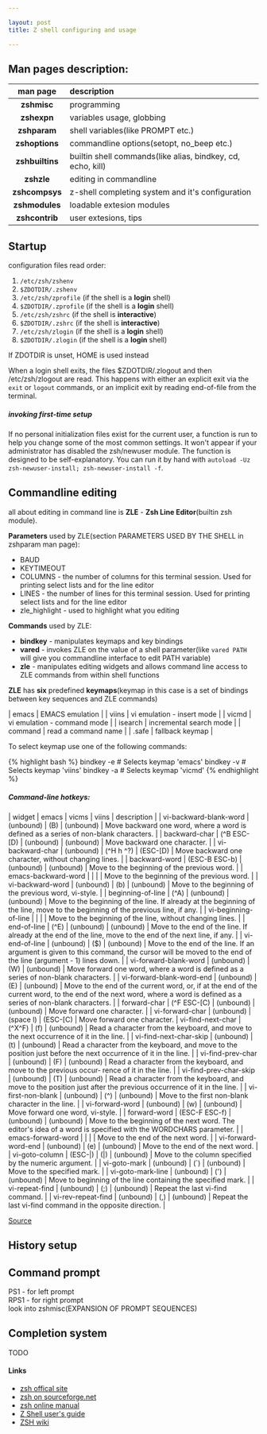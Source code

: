 ```yaml
---

layout: post
title: Z shell configuring and usage

---
```


Man pages description:
----------------------

| man page                     | description                                                 |
|:----------------------------:|:------------------------------------------------------------|
| <strong>zshmisc</strong>     | programming                                                 |
| <strong>zshexpn</strong>     | variables usage, globbing                                   |
| <strong>zshparam</strong>    | shell variables(like PROMPT etc.)                           |
| <strong>zshoptions</strong>  | commandline options(setopt, no_beep etc.)                   |
| <strong>zshbuiltins</strong> | builtin shell commands(like alias, bindkey, cd, echo, kill) |
| <strong>zshzle</strong>      | editing in commandline                                      |
| <strong>zshcompsys</strong>  | z-shell completing system and it's configuration            |
| <strong>zshmodules</strong>  | loadable extesion modules                                   |
| <strong>zshcontrib</strong>  | user extesions, tips                                        |

Startup
-------

configuration files read order:

1. `/etc/zsh/zshenv`
2. `$ZDOTDIR/.zshenv`
3. `/etc/zsh/zprofile` (if the shell is a <strong>login</strong> shell)
4. `$ZDOTDIR/.zprofile` (if the shell is a <strong>login</strong> shell)
5. `/etc/zsh/zshrc` (if the shell is <strong>interactive</strong>)
6. `$ZDOTDIR/.zshrc` (if the shell is <strong>interactive</strong>)
7. `/etc/zsh/zlogin` (if the shell is a <strong>login</strong> shell)
8. `$ZDOTDIR/.zlogin` (if the shell is a <strong>login</strong> shell)

If ZDOTDIR is unset, HOME is used instead

When a login shell exits, the files $ZDOTDIR/.zlogout and then /etc/zsh/zlogout are read.  This happens with either an explicit exit via the `exit` or `logout` commands, or an implicit exit by reading end-of-file from the terminal.

##### invoking first-time setup

If no personal initialization files exist for the current user, a function is run to help you change some of the most common  settings.   It  won't  appear  if  your administrator  has disabled the zsh/newuser module.  The function is designed to be self-explanatory.  You can run it by hand with `autoload -Uz zsh-newuser-install; zsh-newuser-install -f`.

Commandline editing
-------------------

all about editing in command line is <strong>ZLE</strong> -  <strong>Zsh Line Editor</strong>(builtin zsh module).

<strong>Parameters</strong> used by ZLE(section PARAMETERS USED BY THE SHELL in zshparam man page):

* BAUD
* KEYTIMEOUT
* COLUMNS - the number of columns for this terminal session.  Used for printing select lists and for the line editor
* LINES - the number of lines for this terminal session.  Used for printing select lists and for the line editor
* zle_highlight - used to highlight what you editing

<strong>Commands</strong> used by ZLE:

* <strong>bindkey</strong> - manipulates keymaps and key bindings
* <strong>vared</strong> - invokes ZLE on the value of a shell parameter(like `vared PATH` will give you commandline interface to edit PATH variable)
* <strong>zle</strong> - manipulates editing widgets and allows command line access to ZLE commands from within shell functions

<strong>ZLE</strong> has <strong>six</strong> predefined <strong>keymaps</strong>(keymap in this case is a set of bindings between key sequences and ZLE commands)

| emacs   | EMACS emulation             |
| viins   | vi emulation - insert mode  |
| vicmd   | vi emulation - command mode |
| isearch | incremental search mode     |
| command | read a command name         |
| .safe   | fallback keymap             |

To select keymap use one of the following commands:

{% highlight bash %}
bindkey -e # Selects keymap 'emacs'
bindkey -v # Selects keymap 'viins'
bindkey -a # Selects keymap 'vicmd'
{% endhighlight %}

##### Command-line hotkeys:

| widget                    | emacs            | vicms     | viins         | description                                                                                  |
| vi-backward-blank-word    | (unbound)        | (B)       | (unbound)     | Move backward one word, where  a  word  is  defined  as  a  series  of non-blank characters. |
| backward-char             | (^B ESC-&#91;D)  | (unbound) | (unbound)     | Move backward one character. |
| vi-backward-char          | (unbound)        | (^H h ^?) | (ESC-&#91;D)  | Move backward one character, without changing lines. |
| backward-word             | (ESC-B ESC-b)    | (unbound) | (unbound)     | Move to the beginning of the previous word. |
| emacs-backward-word       |                  |           |               | Move to the beginning of the previous word. |
| vi-backward-word          | (unbound)        | (b)       | (unbound)     | Move to the beginning of the previous word, vi-style. |
| beginning-of-line         | (^A)             | (unbound) | (unbound)     | Move to the beginning of the line.  If already at the beginning of the line, move to the beginning of the previous line, if any. |
| vi-beginning-of-line      |                  |           |               | Move to the beginning of the line, without changing lines. |
| end-of-line               | (^E)             | (unbound) | (unbound)     | Move to the end of the line.  If already at the end of the line,  move to the end of the next line, if any. |
| vi-end-of-line            | (unbound)        | ($)       | (unbound)     | Move to the end of the line.  If an argument is given to this command, the cursor will be moved to the end of the line (argument -  1)  lines down. |
| vi-forward-blank-word     | (unbound)        | (W)       | (unbound)     | Move  forward  one  word,  where  a  word  is  defined  as a series of non-blank characters. |
| vi-forward-blank-word-end | (unbound)        | (E)       | (unbound)     | Move to the end of the current word, or, if at the end of the  current word, to the end of the next word, where a word is defined as a series of non-blank characters. |
| forward-char              | (^F ESC-&#91;C)  | (unbound) | (unbound)     | Move forward one character. |
| vi-forward-char           | (unbound)        | (space l) | (ESC-&#91;C)  | Move forward one character.
| vi-find-next-char         | (^X^F)           | (f)       | (unbound)     | Read a character from the keyboard, and move to the next occurrence of it in the line. |
| vi-find-next-char-skip    | (unbound)        | (t)       | (unbound)     | Read  a  character  from  the  keyboard, and move to the position just before the next occurrence of it in the line. |
| vi-find-prev-char         | (unbound)        | (F)       | (unbound)     | Read a character from the keyboard, and move to  the  previous  occur‐ rence of it in the line. |
| vi-find-prev-char-skip    | (unbound)        | (T)       | (unbound)     | Read  a  character  from  the  keyboard, and move to the position just after the previous occurrence of it in the line. |
| vi-first-non-blank        | (unbound)        | (^)       | (unbound)     | Move to the first non-blank character in the line. |
| vi-forward-word           | (unbound)        | (w)       | (unbound)     | Move forward one word, vi-style. |
| forward-word              | (ESC-F ESC-f)    | (unbound) | (unbound)     | Move to the beginning of the next word.  The editor's idea of  a  word is specified with the WORDCHARS parameter. |
| emacs-forward-word        |                  |           |               | Move to the end of the next word. |
| vi-forward-word-end       | (unbound)        | (e)       | (unbound)     | Move to the end of the next word. |
| vi-goto-column            | (ESC-\|)         | (\|)      | (unbound)     | Move to the column specified by the numeric argument. |
| vi-goto-mark              | (unbound)        | (\`)       | (unbound)     | Move to the specified mark. |
| vi-goto-mark-line         | (unbound)        | (')       | (unbound)     | Move to beginning of the line containing the specified mark. |
| vi-repeat-find            | (unbound)        | (;)       | (unbound)     | Repeat the last vi-find command. |
| vi-rev-repeat-find        | (unbound)        | (,)       | (unbound)     | Repeat the last vi-find command in the opposite direction. |

[Source](http://zsh.sourceforge.net/Doc/Release/Zsh-Line-Editor.html#Movement)

History setup
-------------

Command prompt
--------------

PS1  - for left prompt  
RPS1 - for right prompt  
look into zshmisc(EXPANSION OF PROMPT SEQUENCES)  

Completion system
-----------------
TODO

#### Links

* [zsh offical site](http://www.zsh.org/)
* [zsh on sourceforge.net](http://zsh.sourceforge.net/)
* [zsh online manual](http://zsh.sourceforge.net/Doc/Release/zsh_toc.html)
* [Z Shell user's guide](http://zsh.sourceforge.net/Guide/zshguide.html)
* [ZSH wiki](http://zshwiki.org/home/)
